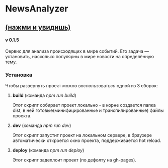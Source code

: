 # NewsAnalyzer

## [(нажми и увидишь)](https://a9052681569.github.io/NewsAnalyzer/)

#### v 0.1.5
Сервис для анализа происходящих в мире событий. Его задача — установить, насколько популярны в мире новости на определённую тему.

### Установка

Чтобы развернуть проект можно воспользоваться одной из 3 сборок:

1. __build__ (команда _npm run build_)

   Этот скрипт собирает проект локально - в корне создается папка dist, в ней готовые(минифицированные и транспилированные) файлы проекта.

2. __dev__ (команда _npm run dev_)

   Этот скрипт запустит проект на локальном сервере, в браузере автоматически откроется окно проекта, поддерживается hot reload.

3. __deploy__ (команда _npm run deploy_)

   Этот скрипт задеплоит проект (по дефолту на gh-pages).